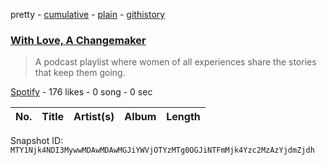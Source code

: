 pretty - [cumulative](/playlists/cumulative/37i9dQZF1DWZdp0QTOUSvS.md) - [plain](/playlists/plain/37i9dQZF1DWZdp0QTOUSvS) - [githistory](https://github.githistory.xyz/mackorone/spotify-playlist-archive/blob/main/playlists/plain/37i9dQZF1DWZdp0QTOUSvS)

### [With Love, A Changemaker](https://open.spotify.com/playlist/37i9dQZF1DWZdp0QTOUSvS)

> A podcast playlist where women of all experiences share the stories that keep them going.

[Spotify](https://open.spotify.com/user/spotify) - 176 likes - 0 song - 0 sec

| No. | Title | Artist(s) | Album | Length |
|---|---|---|---|---|

Snapshot ID: `MTY1Njk4NDI3MywwMDAwMDAwMGJiYWVjOTYzMTg0OGJiNTFmMjk4Yzc2MzAzYjdmZjdh`
